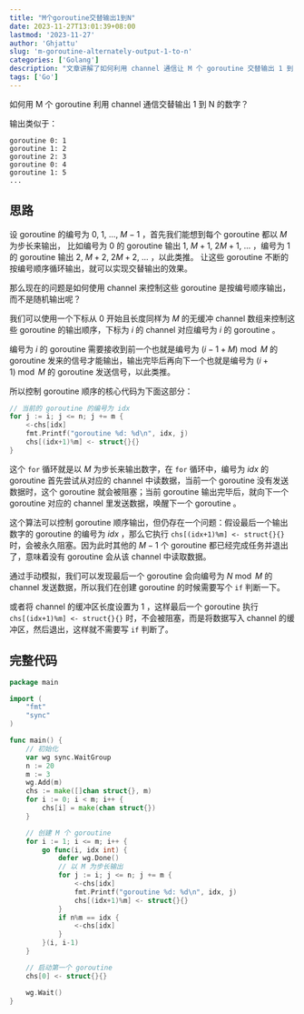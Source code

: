 ```yaml
---
title: "M个goroutine交替输出1到N"
date: 2023-11-27T13:01:39+08:00
lastmod: '2023-11-27'
author: 'Ghjattu'
slug: 'm-goroutine-alternately-output-1-to-n'
categories: ['Golang']
description: "文章讲解了如何利用 channel 通信让 M 个 goroutine 交替输出 1 到 N 的数字。"
tags: ['Go']
---
```


如何用 M 个 goroutine 利用 channel 通信交替输出 1 到 N 的数字？

输出类似于：
```
goroutine 0: 1
goroutine 1: 2
goroutine 2: 3
goroutine 0: 4
goroutine 1: 5
...
```

## 思路
设 goroutine 的编号为 $0,\ 1,\ \dots,\ M-1$ ，首先我们能想到每个 goroutine 都以 $M$ 为步长来输出，
比如编号为 $0$ 的 goroutine 输出 $1,\ M+1,\ 2M+1,\ \dots$ ，编号为 $1$ 的 goroutine 输出 $2,\ M+2,\ 2M+2,\ \dots$ ，以此类推。
让这些 goroutine 不断的按编号顺序循环输出，就可以实现交替输出的效果。

那么现在的问题是如何使用 channel 来控制这些 goroutine 是按编号顺序输出，而不是随机输出呢？

我们可以使用一个下标从 $0$ 开始且长度同样为 $M$ 的无缓冲 channel 数组来控制这些 goroutine 的输出顺序，下标为 $i$ 的 channel 对应编号为 $i$ 的 goroutine 。

编号为 $i$ 的 goroutine 需要接收到前一个也就是编号为 $(i-1+M)\bmod M$ 的 goroutine 发来的信号才能输出，输出完毕后再向下一个也就是编号为 $(i+1)\bmod M$ 的 goroutine 发送信号，以此类推。

所以控制 goroutine 顺序的核心代码为下面这部分：

```go
// 当前的 goroutine 的编号为 idx
for j := i; j <= n; j += m {
	<-chs[idx]
	fmt.Printf("goroutine %d: %d\n", idx, j)
	chs[(idx+1)%m] <- struct{}{}
}
```

这个 `for` 循环就是以 $M$ 为步长来输出数字，在 `for` 循环中，编号为 $idx$ 的 goroutine 首先尝试从对应的 channel 中读数据，当前一个 goroutine 没有发送数据时，这个 goroutine 就会被阻塞；当前 goroutine 输出完毕后，就向下一个 goroutine 对应的 channel 里发送数据，唤醒下一个 goroutine 。

这个算法可以控制 goroutine 顺序输出，但仍存在一个问题：假设最后一个输出数字的 goroutine 的编号为 $idx$ ，那么它执行 `chs[(idx+1)%m] <- struct{}{}` 时，会被永久阻塞。因为此时其他的 $M-1$ 个 goroutine 都已经完成任务并退出了，意味着没有 goroutine 会从该 channel 中读取数据。

通过手动模拟，我们可以发现最后一个 goroutine 会向编号为 $N\bmod M$ 的 channel 发送数据，所以我们在创建 goroutine 的时候需要写个 `if` 判断一下。

或者将 channel 的缓冲区长度设置为 $1$ ，这样最后一个 goroutine 执行 `chs[(idx+1)%m] <- struct{}{}` 时，不会被阻塞，而是将数据写入 channel 的缓冲区，然后退出，这样就不需要写 `if` 判断了。

## 完整代码
```go
package main

import (
	"fmt"
	"sync"
)

func main() {
	// 初始化
	var wg sync.WaitGroup
	n := 20
	m := 3
	wg.Add(m)
	chs := make([]chan struct{}, m)
	for i := 0; i < m; i++ {
		chs[i] = make(chan struct{})
	}

	// 创建 M 个 goroutine
	for i := 1; i <= m; i++ {
		go func(i, idx int) {
			defer wg.Done()
			// 以 M 为步长输出
			for j := i; j <= n; j += m {
				<-chs[idx]
				fmt.Printf("goroutine %d: %d\n", idx, j)
				chs[(idx+1)%m] <- struct{}{}
			}
			if n%m == idx {
				<-chs[idx]
			}
		}(i, i-1)
	}

	// 启动第一个 goroutine
	chs[0] <- struct{}{}

	wg.Wait()
}
```

